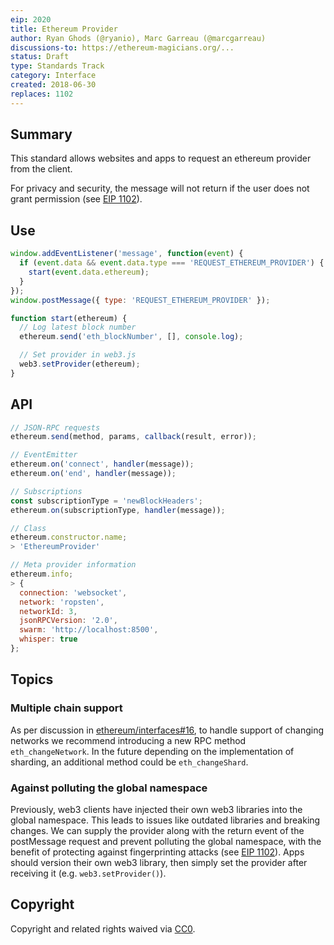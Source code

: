 ```yaml
---
eip: 2020
title: Ethereum Provider
author: Ryan Ghods (@ryanio), Marc Garreau (@marcgarreau)
discussions-to: https://ethereum-magicians.org/...
status: Draft
type: Standards Track
category: Interface
created: 2018-06-30
replaces: 1102
---
```


## Summary

This standard allows websites and apps to request an ethereum provider from the client.

For privacy and security, the message will not return if the user does not grant permission (see [EIP 1102](https://github.com/ethereum/EIPs/blob/master/EIPS/eip-1102.md)).

## Use

```js
window.addEventListener('message', function(event) {
  if (event.data && event.data.type === 'REQUEST_ETHEREUM_PROVIDER') {
    start(event.data.ethereum);
  }
});
window.postMessage({ type: 'REQUEST_ETHEREUM_PROVIDER' });

function start(ethereum) {
  // Log latest block number
  ethereum.send('eth_blockNumber', [], console.log);

  // Set provider in web3.js
  web3.setProvider(ethereum);
}
```

## API

```js
// JSON-RPC requests
ethereum.send(method, params, callback(result, error));

// EventEmitter
ethereum.on('connect', handler(message));
ethereum.on('end', handler(message));

// Subscriptions
const subscriptionType = 'newBlockHeaders';
ethereum.on(subscriptionType, handler(message));

// Class
ethereum.constructor.name;
> 'EthereumProvider'

// Meta provider information
ethereum.info;
> {
  connection: 'websocket',
  network: 'ropsten',
  networkId: 3,
  jsonRPCVersion: '2.0',
  swarm: 'http://localhost:8500',
  whisper: true
};
```

## Topics

### Multiple chain support

As per discussion in [ethereum/interfaces#16](https://github.com/ethereum/interfaces/issues/16), to handle support of changing networks we recommend introducing a new RPC method `eth_changeNetwork`. In the future depending on the implementation of sharding, an additional method could be `eth_changeShard`.

### Against polluting the global namespace

Previously, web3 clients have injected their own web3 libraries into the global namespace. This leads to issues like outdated libraries and breaking changes. We can supply the provider along with the return event of the postMessage request and prevent polluting the global namespace, with the benefit of protecting against fingerprinting attacks (see [EIP 1102](https://github.com/ethereum/EIPs/blob/master/EIPS/eip-1102.md)). Apps should version their own web3 library, then simply set the provider after receiving it (e.g. `web3.setProvider()`).

## Copyright

Copyright and related rights waived via [CC0](https://creativecommons.org/publicdomain/zero/1.0/).
